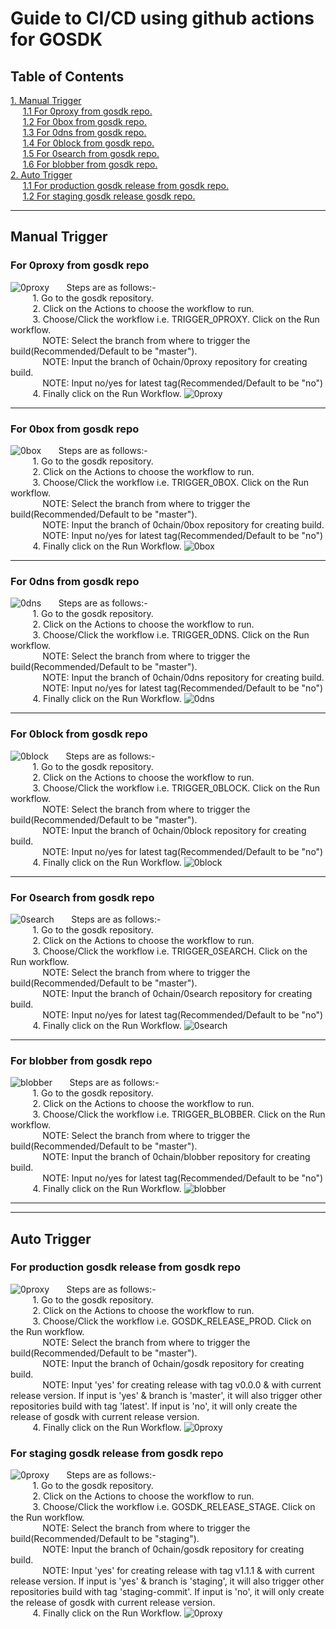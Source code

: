 # Guide to CI/CD using github actions for GOSDK

## Table of Contents
[1. Manual Trigger](#manual-trigger)<br />
&nbsp;&nbsp;&nbsp;&nbsp; [1.1 For 0proxy from gosdk repo.](#for-0proxy-from-gosdk-repo)<br />
&nbsp;&nbsp;&nbsp;&nbsp; [1.2 For 0box from gosdk repo.](#for-0box-from-gosdk-repo)<br />
&nbsp;&nbsp;&nbsp;&nbsp; [1.3 For 0dns from gosdk repo.](#for-0dns-from-gosdk-repo)<br />
&nbsp;&nbsp;&nbsp;&nbsp; [1.4 For 0block from gosdk repo.](#for-0block-from-gosdk-repo)<br />
&nbsp;&nbsp;&nbsp;&nbsp; [1.5 For 0search from gosdk repo.](#for-0search-from-gosdk-repo)<br />
&nbsp;&nbsp;&nbsp;&nbsp; [1.6 For blobber from gosdk repo.](#for-blobber-from-gosdk-repo)<br />
[2. Auto Trigger](#auto-trigger)<br />
&nbsp;&nbsp;&nbsp;&nbsp; [1.1 For production gosdk release from gosdk repo.](#for-production-gosdk-release-from-gosdk-repo)<br />
&nbsp;&nbsp;&nbsp;&nbsp; [1.2 For staging gosdk release gosdk repo.](#for-staging-gosdk-release-from-gosdk-repo)<br />

----
## Manual Trigger

### For 0proxy from gosdk repo
![0proxy](https://github.com/0chain/gosdk/blob/master/docs/cicd/trigg-0proxy-build.png "UML diagram for 0proxy")
&nbsp;&nbsp;&nbsp;&nbsp;&nbsp;&nbsp;Steps are as follows:-<br />
&nbsp;&nbsp;&nbsp;&nbsp;&nbsp;&nbsp;&nbsp;&nbsp; 1. Go to the gosdk repository.<br />
&nbsp;&nbsp;&nbsp;&nbsp;&nbsp;&nbsp;&nbsp;&nbsp; 2. Click on the Actions to choose the workflow to run.<br />
&nbsp;&nbsp;&nbsp;&nbsp;&nbsp;&nbsp;&nbsp;&nbsp; 3. Choose/Click the workflow i.e. TRIGGER_0PROXY. Click on the Run workflow.<br />
&nbsp;&nbsp;&nbsp;&nbsp;&nbsp;&nbsp;&nbsp;&nbsp;&nbsp;&nbsp;&nbsp;&nbsp; NOTE: Select the branch from where to trigger the build(Recommended/Default to be "master").<br />
&nbsp;&nbsp;&nbsp;&nbsp;&nbsp;&nbsp;&nbsp;&nbsp;&nbsp;&nbsp;&nbsp;&nbsp; NOTE: Input the branch of 0chain/0proxy repository for creating build.<br />
&nbsp;&nbsp;&nbsp;&nbsp;&nbsp;&nbsp;&nbsp;&nbsp;&nbsp;&nbsp;&nbsp;&nbsp; NOTE: Input no/yes for latest tag(Recommended/Default to be "no")<br />
&nbsp;&nbsp;&nbsp;&nbsp;&nbsp;&nbsp;&nbsp;&nbsp; 4. Finally click on the Run Workflow.
![0proxy](https://github.com/0chain/gosdk/blob/master/docs/cicd/workflow-0proxy.png "WorkFlow diagram for 0proxy")

----
### For 0box from gosdk repo
![0box](https://github.com/0chain/gosdk/blob/master/docs/cicd/trigg-0box-build.png "UML diagram for 0box")
&nbsp;&nbsp;&nbsp;&nbsp;&nbsp;&nbsp;Steps are as follows:-<br />
&nbsp;&nbsp;&nbsp;&nbsp;&nbsp;&nbsp;&nbsp;&nbsp; 1. Go to the gosdk repository.<br />
&nbsp;&nbsp;&nbsp;&nbsp;&nbsp;&nbsp;&nbsp;&nbsp; 2. Click on the Actions to choose the workflow to run.<br />
&nbsp;&nbsp;&nbsp;&nbsp;&nbsp;&nbsp;&nbsp;&nbsp; 3. Choose/Click the workflow i.e. TRIGGER_0BOX. Click on the Run workflow.<br />
&nbsp;&nbsp;&nbsp;&nbsp;&nbsp;&nbsp;&nbsp;&nbsp;&nbsp;&nbsp;&nbsp;&nbsp; NOTE: Select the branch from where to trigger the build(Recommended/Default to be "master").<br />
&nbsp;&nbsp;&nbsp;&nbsp;&nbsp;&nbsp;&nbsp;&nbsp;&nbsp;&nbsp;&nbsp;&nbsp; NOTE: Input the branch of 0chain/0box repository for creating build.<br />
&nbsp;&nbsp;&nbsp;&nbsp;&nbsp;&nbsp;&nbsp;&nbsp;&nbsp;&nbsp;&nbsp;&nbsp; NOTE: Input no/yes for latest tag(Recommended/Default to be "no")<br />
&nbsp;&nbsp;&nbsp;&nbsp;&nbsp;&nbsp;&nbsp;&nbsp; 4. Finally click on the Run Workflow.
![0box](https://github.com/0chain/gosdk/blob/master/docs/cicd/workflow-0box.png "WorkFlow diagram for 0box")

----
### For 0dns from gosdk repo
![0dns](https://github.com/0chain/gosdk/blob/master/docs/cicd/trigg-0dns-build.png "UML diagram for 0dns")
&nbsp;&nbsp;&nbsp;&nbsp;&nbsp;&nbsp;Steps are as follows:-<br />
&nbsp;&nbsp;&nbsp;&nbsp;&nbsp;&nbsp;&nbsp;&nbsp; 1. Go to the gosdk repository.<br />
&nbsp;&nbsp;&nbsp;&nbsp;&nbsp;&nbsp;&nbsp;&nbsp; 2. Click on the Actions to choose the workflow to run.<br />
&nbsp;&nbsp;&nbsp;&nbsp;&nbsp;&nbsp;&nbsp;&nbsp; 3. Choose/Click the workflow i.e. TRIGGER_0DNS. Click on the Run workflow.<br />
&nbsp;&nbsp;&nbsp;&nbsp;&nbsp;&nbsp;&nbsp;&nbsp;&nbsp;&nbsp;&nbsp;&nbsp; NOTE: Select the branch from where to trigger the build(Recommended/Default to be "master").<br />
&nbsp;&nbsp;&nbsp;&nbsp;&nbsp;&nbsp;&nbsp;&nbsp;&nbsp;&nbsp;&nbsp;&nbsp; NOTE: Input the branch of 0chain/0dns repository for creating build.<br />
&nbsp;&nbsp;&nbsp;&nbsp;&nbsp;&nbsp;&nbsp;&nbsp;&nbsp;&nbsp;&nbsp;&nbsp; NOTE: Input no/yes for latest tag(Recommended/Default to be "no")<br />
&nbsp;&nbsp;&nbsp;&nbsp;&nbsp;&nbsp;&nbsp;&nbsp; 4. Finally click on the Run Workflow.
![0dns](https://github.com/0chain/gosdk/blob/master/docs/cicd/workflow-0dns.png "WorkFlow diagram for 0dns")

----
### For 0block from gosdk repo
![0block](https://github.com/0chain/gosdk/blob/master/docs/cicd/trigg-0block-build.png "UML diagram for 0block")
&nbsp;&nbsp;&nbsp;&nbsp;&nbsp;&nbsp;Steps are as follows:-<br />
&nbsp;&nbsp;&nbsp;&nbsp;&nbsp;&nbsp;&nbsp;&nbsp; 1. Go to the gosdk repository.<br />
&nbsp;&nbsp;&nbsp;&nbsp;&nbsp;&nbsp;&nbsp;&nbsp; 2. Click on the Actions to choose the workflow to run.<br />
&nbsp;&nbsp;&nbsp;&nbsp;&nbsp;&nbsp;&nbsp;&nbsp; 3. Choose/Click the workflow i.e. TRIGGER_0BLOCK. Click on the Run workflow.<br />
&nbsp;&nbsp;&nbsp;&nbsp;&nbsp;&nbsp;&nbsp;&nbsp;&nbsp;&nbsp;&nbsp;&nbsp; NOTE: Select the branch from where to trigger the build(Recommended/Default to be "master").<br />
&nbsp;&nbsp;&nbsp;&nbsp;&nbsp;&nbsp;&nbsp;&nbsp;&nbsp;&nbsp;&nbsp;&nbsp; NOTE: Input the branch of 0chain/0block repository for creating build.<br />
&nbsp;&nbsp;&nbsp;&nbsp;&nbsp;&nbsp;&nbsp;&nbsp;&nbsp;&nbsp;&nbsp;&nbsp; NOTE: Input no/yes for latest tag(Recommended/Default to be "no")<br />
&nbsp;&nbsp;&nbsp;&nbsp;&nbsp;&nbsp;&nbsp;&nbsp; 4. Finally click on the Run Workflow.
![0block](https://github.com/0chain/gosdk/blob/master/docs/cicd/workflow-0block.png "WorkFlow diagram for 0block")

----
### For 0search from gosdk repo
![0search](https://github.com/0chain/gosdk/blob/master/docs/cicd/trigg-0search-build.png "UML diagram for 0search")
&nbsp;&nbsp;&nbsp;&nbsp;&nbsp;&nbsp;Steps are as follows:-<br />
&nbsp;&nbsp;&nbsp;&nbsp;&nbsp;&nbsp;&nbsp;&nbsp; 1. Go to the gosdk repository.<br />
&nbsp;&nbsp;&nbsp;&nbsp;&nbsp;&nbsp;&nbsp;&nbsp; 2. Click on the Actions to choose the workflow to run.<br />
&nbsp;&nbsp;&nbsp;&nbsp;&nbsp;&nbsp;&nbsp;&nbsp; 3. Choose/Click the workflow i.e. TRIGGER_0SEARCH. Click on the Run workflow.<br />
&nbsp;&nbsp;&nbsp;&nbsp;&nbsp;&nbsp;&nbsp;&nbsp;&nbsp;&nbsp;&nbsp;&nbsp; NOTE: Select the branch from where to trigger the build(Recommended/Default to be "master").<br />
&nbsp;&nbsp;&nbsp;&nbsp;&nbsp;&nbsp;&nbsp;&nbsp;&nbsp;&nbsp;&nbsp;&nbsp; NOTE: Input the branch of 0chain/0search repository for creating build.<br />
&nbsp;&nbsp;&nbsp;&nbsp;&nbsp;&nbsp;&nbsp;&nbsp;&nbsp;&nbsp;&nbsp;&nbsp; NOTE: Input no/yes for latest tag(Recommended/Default to be "no")<br />
&nbsp;&nbsp;&nbsp;&nbsp;&nbsp;&nbsp;&nbsp;&nbsp; 4. Finally click on the Run Workflow.
![0search](https://github.com/0chain/gosdk/blob/master/docs/cicd/workflow-0search.png "WorkFlow diagram for 0search")

----
### For blobber from gosdk repo
![blobber](https://github.com/0chain/gosdk/blob/master/docs/cicd/trigg-blobber-build.png "UML diagram for blobber")
&nbsp;&nbsp;&nbsp;&nbsp;&nbsp;&nbsp;Steps are as follows:-<br />
&nbsp;&nbsp;&nbsp;&nbsp;&nbsp;&nbsp;&nbsp;&nbsp; 1. Go to the gosdk repository.<br />
&nbsp;&nbsp;&nbsp;&nbsp;&nbsp;&nbsp;&nbsp;&nbsp; 2. Click on the Actions to choose the workflow to run.<br />
&nbsp;&nbsp;&nbsp;&nbsp;&nbsp;&nbsp;&nbsp;&nbsp; 3. Choose/Click the workflow i.e. TRIGGER_BLOBBER. Click on the Run workflow.<br />
&nbsp;&nbsp;&nbsp;&nbsp;&nbsp;&nbsp;&nbsp;&nbsp;&nbsp;&nbsp;&nbsp;&nbsp; NOTE: Select the branch from where to trigger the build(Recommended/Default to be "master").<br />
&nbsp;&nbsp;&nbsp;&nbsp;&nbsp;&nbsp;&nbsp;&nbsp;&nbsp;&nbsp;&nbsp;&nbsp; NOTE: Input the branch of 0chain/blobber repository for creating build.<br />
&nbsp;&nbsp;&nbsp;&nbsp;&nbsp;&nbsp;&nbsp;&nbsp;&nbsp;&nbsp;&nbsp;&nbsp; NOTE: Input no/yes for latest tag(Recommended/Default to be "no")<br />
&nbsp;&nbsp;&nbsp;&nbsp;&nbsp;&nbsp;&nbsp;&nbsp; 4. Finally click on the Run Workflow.
![blobber](https://github.com/0chain/gosdk/blob/master/docs/cicd/workflow-blobber.png "WorkFlow diagram for blobber")

----
----
## Auto Trigger

### For production gosdk release from gosdk repo
![0proxy](https://github.com/0chain/gosdk/blob/master/docs/cicd/build-prod-auto.png "UML diagram for Production")
&nbsp;&nbsp;&nbsp;&nbsp;&nbsp;&nbsp;Steps are as follows:-<br />
&nbsp;&nbsp;&nbsp;&nbsp;&nbsp;&nbsp;&nbsp;&nbsp; 1. Go to the gosdk repository.<br />
&nbsp;&nbsp;&nbsp;&nbsp;&nbsp;&nbsp;&nbsp;&nbsp; 2. Click on the Actions to choose the workflow to run.<br />
&nbsp;&nbsp;&nbsp;&nbsp;&nbsp;&nbsp;&nbsp;&nbsp; 3. Choose/Click the workflow i.e. GOSDK_RELEASE_PROD. Click on the Run workflow.<br />
&nbsp;&nbsp;&nbsp;&nbsp;&nbsp;&nbsp;&nbsp;&nbsp;&nbsp;&nbsp;&nbsp;&nbsp; NOTE: Select the branch from where to trigger the build(Recommended/Default to be "master").<br />
&nbsp;&nbsp;&nbsp;&nbsp;&nbsp;&nbsp;&nbsp;&nbsp;&nbsp;&nbsp;&nbsp;&nbsp; NOTE: Input the branch of 0chain/gosdk repository for creating build.<br />
&nbsp;&nbsp;&nbsp;&nbsp;&nbsp;&nbsp;&nbsp;&nbsp;&nbsp;&nbsp;&nbsp;&nbsp; NOTE: Input 'yes' for creating release with tag v0.0.0 & with current release version. If input is 'yes' & branch is 'master', it will also trigger other repositories build with tag 'latest'. If input is 'no', it will only create the release of gosdk with current release version.<br />
&nbsp;&nbsp;&nbsp;&nbsp;&nbsp;&nbsp;&nbsp;&nbsp; 4. Finally click on the Run Workflow.
![0proxy](https://github.com/0chain/gosdk/blob/master/docs/cicd/workflow-prod.png "WorkFlow diagram for Production")

### For staging gosdk release from gosdk repo
![0proxy](https://github.com/0chain/gosdk/blob/master/docs/cicd/build-stage-auto.png "UML diagram for Staging")
&nbsp;&nbsp;&nbsp;&nbsp;&nbsp;&nbsp;Steps are as follows:-<br />
&nbsp;&nbsp;&nbsp;&nbsp;&nbsp;&nbsp;&nbsp;&nbsp; 1. Go to the gosdk repository.<br />
&nbsp;&nbsp;&nbsp;&nbsp;&nbsp;&nbsp;&nbsp;&nbsp; 2. Click on the Actions to choose the workflow to run.<br />
&nbsp;&nbsp;&nbsp;&nbsp;&nbsp;&nbsp;&nbsp;&nbsp; 3. Choose/Click the workflow i.e. GOSDK_RELEASE_STAGE. Click on the Run workflow.<br />
&nbsp;&nbsp;&nbsp;&nbsp;&nbsp;&nbsp;&nbsp;&nbsp;&nbsp;&nbsp;&nbsp;&nbsp; NOTE: Select the branch from where to trigger the build(Recommended/Default to be "staging").<br />
&nbsp;&nbsp;&nbsp;&nbsp;&nbsp;&nbsp;&nbsp;&nbsp;&nbsp;&nbsp;&nbsp;&nbsp; NOTE: Input the branch of 0chain/gosdk repository for creating build.<br />
&nbsp;&nbsp;&nbsp;&nbsp;&nbsp;&nbsp;&nbsp;&nbsp;&nbsp;&nbsp;&nbsp;&nbsp; NOTE: Input 'yes' for creating release with tag v1.1.1 & with current release version. If input is 'yes' & branch is 'staging', it will also trigger other repositories build with tag 'staging-commit'. If input is 'no', it will only create the release of gosdk with current release version.<br />
&nbsp;&nbsp;&nbsp;&nbsp;&nbsp;&nbsp;&nbsp;&nbsp; 4. Finally click on the Run Workflow.
![0proxy](https://github.com/0chain/gosdk/blob/master/docs/cicd/workflow-stage.png "WorkFlow diagram for Staging")
